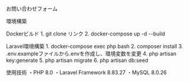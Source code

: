 お問い合わせフォーム

環境構築

Dockerビルド
    1. git clone リンク
    2. docker-compose up -d --build

Laravel環境構築
    1. docker-compose exec php bash
    2. composer install
    3. .env.exampleファイルから.envを作成し、環境変数を変更
    4. php artisan key:generate
    5. php artisan migrate
    6. php artisan db:seed

使用技術
    ・PHP 8.0
    ・Laravel Framework 8.83.27
    ・MySQL 8.0.26